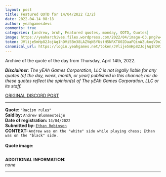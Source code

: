 ```yaml
---
layout: post
title: Featured QOTD for 14/04/2022 (2/2)
date: 2022-04-14 08:18
author: yeahgamesdevs
comments: true
categories: [andrew, bruh, Featured quotes, monday, QOTD, Quotes]
image: https://yeaharchives.files.wordpress.com/2022/04/image-63.png?w=411
token: JVlije5mHp82JojAq1hDVi5Bm38LAZVqN5YUstH5NRXTO02DaaFQinWZukoqV9oIbTyx913lfFpLx4JQdfJWoZ8PVVpWMC06cxczPitJpRllcB04TqAQ9KUmrl1RQ8jkilZVDTQ3Bcv3
canonical_url: https://login.yeahgames.net/token/JVlije5mHp82JojAq1hDVi5Bm38LAZVqN5YUstH5NRXTO02DaaFQinWZukoqV9oIbTyx913lfFpLx4JQdfJWoZ8PVVpWMC06cxczPitJpRllcB04TqAQ9KUmrl1RQ8jkilZVDTQ3Bcv3
---
```

<!-- wp:paragraph -->
<p>Archive of the quote of the day from Thursday, April 14th, 2022. </p>
<!-- /wp:paragraph -->

<!-- wp:paragraph -->
<p><em><strong>Disclaimer</strong>: The yEAh Games Corporation, LLC is not legally liable for any quotes (of the day, week, month, or year) published in this channel; nor do these quotes reflect the opinion(s) of The yEAh Games Corporation, LLC or its staff.</em><a href="https://cdn.discordapp.com/attachments/958100064079839303/964566123628609628/unknown.png"></a></p>
<!-- /wp:paragraph -->

<!-- wp:buttons {"layout":{"type":"flex","justifyContent":"left"}} -->
<div class="wp-block-buttons"><!-- wp:button {"textColor":"vivid-cyan-blue","align":"center","style":{"border":{"radius":"18px"}},"className":"is-style-fill"} -->
<div class="wp-block-button aligncenter is-style-fill"><a class="wp-block-button__link has-vivid-cyan-blue-color has-text-color wp-element-button" href="https://discord.com/channels/887052880782176266/958100064079839303/964567637168373810" style="border-radius:18px;">ORIGINAL DISCORD POST</a></div>
<!-- /wp:button --></div>
<!-- /wp:buttons -->

<!-- wp:separator {"align":"center","className":"is-style-wide"} -->
<hr class="wp-block-separator aligncenter has-alpha-channel-opacity is-style-wide" />
<!-- /wp:separator -->

<!-- wp:paragraph -->
<p><strong>Quote: </strong><code>"Racism rules"</code><br><strong>Said by: </strong><code>Andrew Blommesteijn</code><br><strong>Date of registration: </strong><code>14/04/2022</code> <br><strong>Submitted by: </strong><code><a href="https://yeaharchives.wordpress.com/2022/04/05/ethan-robinson/">Ethan Robinson</a></code><br><strong>CONTEXT: </strong><code>Andrew was on the "white" side while playing chess; Ethan was on the "black" side.</code><br><br><strong>Quote image:</strong></p>
<!-- /wp:paragraph -->

<!-- wp:image {"id":350,"sizeSlug":"large","linkDestination":"none"} -->
<figure class="wp-block-image size-large"><img src="https://yeaharchives.files.wordpress.com/2022/04/image-63.png?w=411" alt="" class="wp-image-350" /></figure>
<!-- /wp:image -->

<!-- wp:paragraph -->
<p><strong>ADDITIONAL INFORMATION:</strong><br><em>none</em></p>
<!-- /wp:paragraph -->

<!-- wp:separator {"className":"is-style-wide"} -->
<hr class="wp-block-separator has-alpha-channel-opacity is-style-wide" />
<!-- /wp:separator -->
